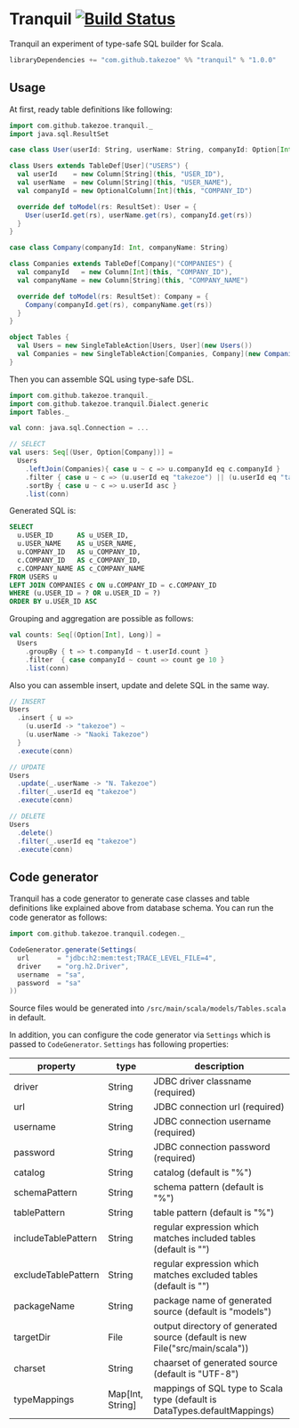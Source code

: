 # Tranquil [![Build Status](https://travis-ci.org/takezoe/tranquil.svg?branch=master)](https://travis-ci.org/takezoe/tranquil)

Tranquil an experiment of type-safe SQL builder for Scala.

```scala
libraryDependencies += "com.github.takezoe" %% "tranquil" % "1.0.0"
```

## Usage

At first, ready table definitions like following:

```scala
import com.github.takezoe.tranquil._
import java.sql.ResultSet

case class User(userId: String, userName: String, companyId: Option[Int])

class Users extends TableDef[User]("USERS") {
  val userId    = new Column[String](this, "USER_ID"),
  val userName  = new Column[String](this, "USER_NAME"),
  val companyId = new OptionalColumn[Int](this, "COMPANY_ID")

  override def toModel(rs: ResultSet): User = {
    User(userId.get(rs), userName.get(rs), companyId.get(rs))
  }
}

case class Company(companyId: Int, companyName: String)

class Companies extends TableDef[Company]("COMPANIES") {
  val companyId   = new Column[Int](this, "COMPANY_ID"),
  val companyName = new Column[String](this, "COMPANY_NAME")

  override def toModel(rs: ResultSet): Company = {
    Company(companyId.get(rs), companyName.get(rs))
  }
}

object Tables {
  val Users = new SingleTableAction[Users, User](new Users())
  val Companies = new SingleTableAction[Companies, Company](new Companies())
}
```

Then you can assemble SQL using type-safe DSL.

```scala
import com.github.takezoe.tranquil._
import com.github.takezoe.tranquil.Dialect.generic
import Tables._

val conn: java.sql.Connection = ...

// SELECT
val users: Seq[(User, Option[Company])] =
  Users
    .leftJoin(Companies){ case u ~ c => u.companyId eq c.companyId }
    .filter { case u ~ c => (u.userId eq "takezoe") || (u.userId eq "takezoen") }
    .sortBy { case u ~ c => u.userId asc }
    .list(conn)
```

Generated SQL is:

```sql
SELECT
  u.USER_ID      AS u_USER_ID,
  u.USER_NAME    AS u_USER_NAME,
  u.COMPANY_ID   AS u_COMPANY_ID,
  c.COMPANY_ID   AS c_COMPANY_ID,
  c.COMPANY_NAME AS c_COMPANY_NAME
FROM USERS u
LEFT JOIN COMPANIES c ON u.COMPANY_ID = c.COMPANY_ID
WHERE (u.USER_ID = ? OR u.USER_ID = ?)
ORDER BY u.USER_ID ASC
```

Grouping and aggregation are possible as follows:

```scala
val counts: Seq[(Option[Int], Long)] = 
  Users
    .groupBy { t => t.companyId ~ t.userId.count }
    .filter  { case companyId ~ count => count ge 10 }
    .list(conn)
```

Also you can assemble insert, update and delete SQL in the same way.

```scala
// INSERT
Users
  .insert { u => 
    (u.userId -> "takezoe") ~ 
    (u.userName -> "Naoki Takezoe")
  }
  .execute(conn)

// UPDATE
Users
  .update(_.userName -> "N. Takezoe")
  .filter(_.userId eq "takezoe")
  .execute(conn)

// DELETE
Users
  .delete()
  .filter(_.userId eq "takezoe")
  .execute(conn)
```

## Code generator

Tranquil has a code generator to generate case classes and table definitions like explained above from database schema. You can run the code generator as follows:

```scala
import com.github.takezoe.tranquil.codegen._

CodeGenerator.generate(Settings(
  url       = "jdbc:h2:mem:test;TRACE_LEVEL_FILE=4",
  driver    = "org.h2.Driver",
  username  = "sa",
  password  = "sa"
))
```

Source files would be generated into `/src/main/scala/models/Tables.scala` in default.

In addition, you can configure the code generator via `Settings` which is passed to `CodeGenerator`. `Settings` has following properties:

property           | type            | description
-------------------|-----------------|------------------------------------------------
driver             | String          | JDBC driver classname (required)
url                | String          | JDBC connection url (required)
username           | String          | JDBC connection username (required)
password           | String          | JDBC connection password (required)
catalog            | String          | catalog (default is "%")
schemaPattern      | String          | schema pattern (default is "%")
tablePattern       | String          | table pattern (default is "%")
includeTablePattern| String          | regular expression which matches included tables (default is "")
excludeTablePattern| String          | regular expression which matches excluded tables (default is "")
packageName        | String          | package name of generated source (default is "models")
targetDir          | File            | output directory of generated source (default is new File("src/main/scala"))
charset            | String          | chaarset of generated source (default is "UTF-8")
typeMappings       | Map[Int, String]| mappings of SQL type to Scala type (default is DataTypes.defaultMappings)
